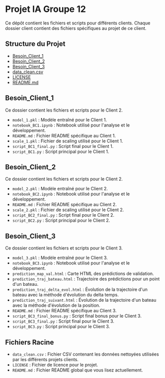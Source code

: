 # Projet IA Groupe 12

Ce dépôt contient les fichiers et scripts pour différents clients. Chaque dossier client contient des fichiers spécifiques au projet de ce client.

## Structure du Projet

- [Besoin_Client_1](#)
- [Besoin_Client_2](#)
- [Besoin_Client_3](#)
- [data_clean.csv](#)
- [LICENSE](#)
- [README.md](#)

## Besoin_Client_1

Ce dossier contient les fichiers et scripts pour le Client 2.

- `model_1.pkl` : Modèle entraîné pour le Client 1.
- `notebook_BC1.ipynb` : Notebook utilisé pour l'analyse et le développement.
- `README.md` : Fichier README spécifique au Client 1.
- `scale_1.pkl` : Fichier de scaling utilisé pour le Client 1.
- `script_BC1_final.py` : Script final pour le Client 1.
- `script_BC1.py` : Script principal pour le Client 1.

## Besoin_Client_2

Ce dossier contient les fichiers et scripts pour le Client 2.

- `model_2.pkl` : Modèle entraîné pour le Client 2.
- `notebook_BC2.ipynb` : Notebook utilisé pour l'analyse et le développement.
- `README.md` : Fichier README spécifique au Client 2.
- `scale_2.pkl` : Fichier de scaling utilisé pour le Client 2.
- `script_BC2_final.py` : Script final pour le Client 2.
- `script_BC2.py` : Script principal pour le Client 2.

## Besoin_Client_3

Ce dossier contient les fichiers et scripts pour le Client 3.

- `model_3.pkl` : Modèle entraîné pour le Client 3.
- `notebook_BC3.ipynb` : Notebook utilisé pour l'analyse et le développement.
- `prediction_map_val.html` : Carte HTML des prédictions de validation.
- `prediction_traj_bateau.html` : Trajectoire des prédictions pour un point d'un bateau.
- `prediction_traj_delta_evol.html` : Évolution de la trajectoire d'un bateau avec la méthode d'évolution du delta temps.
- `prediction_traj_suivant.html` : Évolution de la trajectoire d'un bateau avec la méthode d'évolution de la position.
- `README.md` : Fichier README spécifique au Client 3.
- `script_BC3_final_bonus.py` : Script final bonus pour le Client 3.
- `script_BC3_final.py` : Script final pour le Client 3.
- `script_BC3.py` : Script principal pour le Client 3.

## Fichiers Racine

- `data_clean.csv` : Fichier CSV contenant les données nettoyées utilisées par les différents projets clients.
- `LICENSE` : Fichier de licence pour le projet.
- `README.md` : Fichier README global que vous lisez actuellement.

